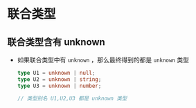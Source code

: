 # 联合类型

## 联合类型含有 unknown

- 如果联合类型中有 `unknown` ，那么最终得到的都是 `unknown` 类型

  ```ts
  type U1 = unknown | null;
  type U2 = unknown | string;
  type U3 = unknown | number;

  // 类型别名 U1,U2,U3 都是 unknown 类型
  ```

